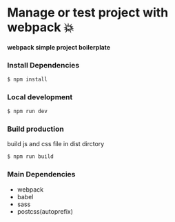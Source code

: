 # Manage or test project with webpack :boom:
#### webpack simple project boilerplate	
   
### Install Dependencies
```sh
$ npm install
```
   
### Local development
```sh
$ npm run dev
```
   
### Build production    
   
build js and css file in dist dirctory
   
```sh
$ npm run build
```
   
### Main Dependencies
* webpack
* babel
* sass
* postcss(autoprefix)
